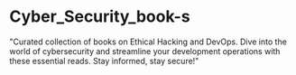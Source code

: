 # Cyber_Security_book-s
"Curated collection of books on Ethical Hacking and DevOps. Dive into the world of cybersecurity and streamline your development operations with these essential reads. Stay informed, stay secure!"
